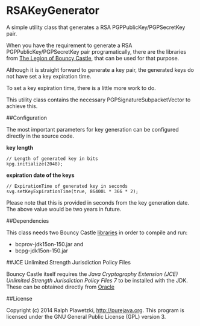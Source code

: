 RSAKeyGenerator
==============

A simple utility class that generates a RSA PGPPublicKey/PGPSecretKey pair.

When you have the requirement to generate a RSA PGPPublicKey/PGPSecretKey pair programatically, there are the libraries from [The Legion of Bouncy Castle](https://www.bouncycastle.org/), that can be used for that purpose.

Although it is straight forward to generate a key pair, the generated keys do not have set a key expiration time.

To set a key expiration time, there is a little more work to do.

This utility class contains the necessary PGPSignatureSubpacketVector to achieve this.

##Configuration

The most important parameters for key generation can be configured directly in the source code.

**key length**

    // Length of generated key in bits
    kpg.initialize(2048);

**expiration date of the keys**

    // ExpirationTime of generated key in seconds
    svg.setKeyExpirationTime(true, 86400L * 366 * 2);

Please note that this is provided in seconds from the key generation date. The above value would be two years in future.

##Dependencies

This class needs two Bouncy Castle [libraries](http://www.bouncycastle.org/latest_releases.html) in order to compile and run:

* bcprov-jdk15on-150.jar and
* bcpg-jdk15on-150.jar

##JCE Unlimited Strength Jurisdiction Policy Files

Bouncy Castle itself requires the *Java Cryptography Extension (JCE) Unlimited Strength Jurisdiction Policy Files 7* to be installed with the JDK. These can be obtained directly from [Oracle](http://www.oracle.com/technetwork/java/javase/downloads/index.html)

##License

Copyright (c) 2014 Ralph Plawetzki, http://purejava.org. This program is licensed under the GNU General Public License (GPL) version 3.
